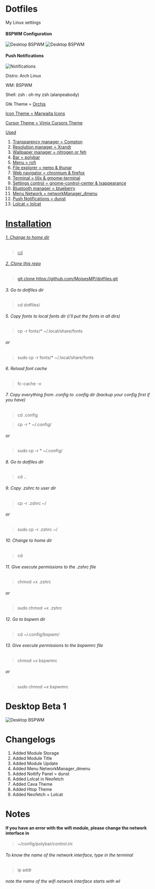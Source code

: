 # Dotfiles
My Linux settings

#### BSPWM Configuration

![Desktop BSPWM](https://raw.githubusercontent.com/MoisesMP/dotfiles/master/DesktopB2.png)
![Desktop BSPWM](https://raw.githubusercontent.com/MoisesMP/dotfiles/master/nemo.png)

#### Push Notifications
![Notifications](https://raw.githubusercontent.com/MoisesMP/dotfiles/master/Nottify.png)

Distro: Arch Linux

WM: BSPWM

Shell: zsh : oh my zsh (alanpeabody)

Gtk Theme = <a href="https://www.gnome-look.org/p/1357889/">Orchis
  
Icon Theme = <a href="https://www.gnome-look.org/p/1270110/">Marwaita Icons
  
Cursor Theme = <a href="https://www.gnome-look.org/p/1358330/">Vimix Cursors Theme

Used

1. Transparency manager = Compton
2. Resolution manager = Xrandr
3. Wallpaper manager = nitrogen or feh
4. Bar = polybar
5. Menu = rofi
6. File explorer = nemo & thunar
7. Web navigator =  chromium & firefox
8. Terminal = tilix & gmome-terminal
9. Settings control = gnome-control-center & lxappearance
10. Bluetooth manager = blueberry
11. Menu Network = networkManager_dmenu
12. Push Notifications = dunst
13. Lolcat = lolcat

# Installation

###### 1. Change to home dir
> cd

###### 2. Clone this repo
> git clone https://github.com/MoisesMP/dotfiles.git

###### 3. Go to dotfiles dir
> cd dotfiles/

###### 5. Copy fonts to local fonts dir (i'll put the fonts in all dirs)
> cp -r fonts/* ~/.local/share/fonts

###### or

> sudo cp -r fonts/* ~/.local/share/fonts

###### 6. Reload font cache
> fc-cache -v

###### 7. Copy everything from .config  to .config dir (backup your config first if you have)
> cd .config


> cp -r * ~/.config/

###### or 

> sudo cp -r * ~/.config/

###### 8. Go to dotfiles dir
> cd ..

###### 9. Copy .zshrc to user dir
> cp -r .zshrc ~/

###### or
> sudo cp -r .zshrc ~/ 

###### 10. Change to home dir
> cd

###### 11. Give execute permissions to the .zshrc file
> chmod +x .zshrc

###### or
> sudo chmod +x .zshrc

###### 12. Go to bspwm dir
> cd ~/.config/bspwm/


###### 13. Give execute permissions to the bspwmrc file
> chmod +x bspwmrc

###### or
> sudo chmod +x bspwmrc

# Desktop Beta 1

![Desktop BSPWM](https://raw.githubusercontent.com/MoisesMP/dotfiles/master/Desktop.png)

# Changelogs

1. Added Module Storage 
2. Added Module Title
3. Added Module Update
4. Added Menu NetworkManager_dmenu
5. Added Nottify Panel = dunst
6. Added Lolcat in Neofetch
7. Added Cava Theme
8. Added Htop Theme
9. Added Neofetch + Lolcat

# Notes

#### If you have an error with the wifi module, please change the network interface in

> ~/config/polybar/control.ini

###### To know the name of the network interface, type in the terminal

> ip addr

###### note the name of the wifi network interface starts with wl

